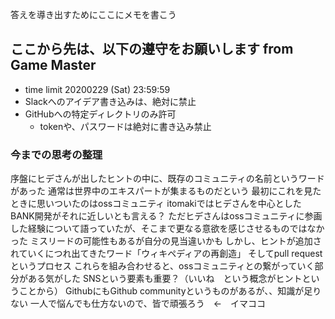 答えを導き出すためにここにメモを書こう

## ここから先は、以下の遵守をお願いします from Game Master
- time limit 20200229 (Sat) 23:59:59
- Slackへのアイデア書き込みは、絶対に禁止
- GitHubへの特定ディレクトリのみ許可
    - tokenや、パスワードは絶対に書き込み禁止
    
 ### 今までの思考の整理

序盤にヒデさんが出したヒントの中に、既存のコミュニティの名前というワードがあった
通常は世界中のエキスパートが集まるものだという
最初にこれを見たときに思いついたのはossコミュニティ
itomakiではヒデさんを中心としたBANK開発がそれに近しいとも言える？
ただヒデさんはossコミュニティに参画した経験について語っていたが、そこまで更なる意欲を感じさせるものではなかった
ミスリードの可能性もあるが自分の見当違いかも
しかし、ヒントが追加されていくにつれ出てきたワード「ウィキペディアの再創造」
そしてpull requestというプロセス
これらを組み合わせると、ossコミュニティとの繋がっていく部分がある気がした
SNSという要素も重要？（いいね　という概念がヒントということから）
GithubにもGithub communityというものがあるが、、知識が足りない
一人で悩んでも仕方ないので、皆で頑張ろう　←　イマココ
